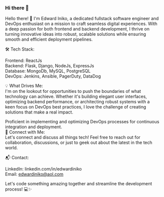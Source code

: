 ### Hi there 👋

<!--
**iekeng/iekeng** is a ✨ _special_ ✨ repository because its `README.md` (this file) appears on your GitHub profile.

Here are some ideas to get you started:

- 🔭 I’m currently working on ...
- 🌱 I’m currently learning ...
- 👯 I’m looking to collaborate on ...
- 🤔 I’m looking for help with ...
- 💬 Ask me about ...
- 📫 How to reach me: ...
- 😄 Pronouns: ...
- ⚡ Fun fact: ...
-->

Hello there! 👋 I'm Edward Iniko, a dedicated fullstack software engineer and DevOps enthusiast on a mission to craft seamless digital experiences. With a deep passion for both frontend and backend development, I thrive on turning innovative ideas into robust, scalable solutions while ensuring smooth and efficient deployment pipelines.  

🛠️ Tech Stack:  

Frontend: ReactJs  
Backend: Flask, Django, NodeJs, ExpressJs  
Database: MongoDb, MySQL, PostgreSQL  
DevOps: Jenkins, Ansible, PagerDuty, DataDog  
  
💡 What Drives Me:  
I'm on the lookout for opportunities to push the boundaries of what technology can achieve. Whether it's building elegant user interfaces, optimizing backend performance, or architecting robust systems with a keen focus on DevOps best practices, I love the challenge of creating solutions that make a real impact.  

<!--🌐 Open Source Enthusiast:  
I believe in the power of collaboration, and you can often find me contributing to open source projects. [Link to your GitHub profile or specific projects]  

🚀 What I Bring to the Table:  
   
[Highlight specific skills and strengths]  
[Mention any relevant certifications or achievements]-->
Proficient in implementing and optimizing DevOps processes for continuous integration and deployment.  
🔗 Connect with Me:  
Let's connect and discuss all things tech! Feel free to reach out for collaboration, discussions, or just to geek out about the latest in the tech world.  
  
📬 Contact:  
  
LinkedIn: linkedin.com/in/edwardiniko  
Email: edwardiniko@aol.com
  
Let's code something amazing together and streamline the development process! 💻✨  
